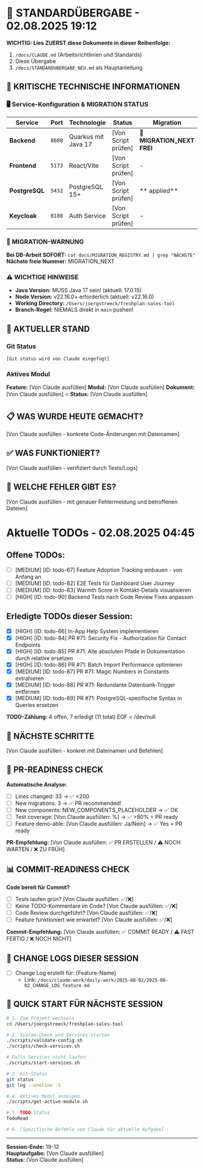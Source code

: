 # 🔄 STANDARDÜBERGABE - 02.08.2025 19:12

**WICHTIG: Lies ZUERST diese Dokumente in dieser Reihenfolge:**
1. `/docs/CLAUDE.md` (Arbeitsrichtlinien und Standards)
2. Diese Übergabe
3. `/docs/STANDARDUBERGABE_NEU.md` als Hauptanleitung

## 🚨 KRITISCHE TECHNISCHE INFORMATIONEN

### 🖥️ Service-Konfiguration & MIGRATION STATUS
| Service | Port | Technologie | Status | **Migration** |
|---------|------|-------------|--------|--------------|
| **Backend** | `8080` | Quarkus mit Java 17 | [Von Script prüfen] | **🚨 MIGRATION_NEXT FREI** |
| **Frontend** | `5173` | React/Vite | [Von Script prüfen] | - |
| **PostgreSQL** | `5432` | PostgreSQL 15+ | [Von Script prüfen] | ** applied** |
| **Keycloak** | `8180` | Auth Service | [Von Script prüfen] | - |

### 🚨 MIGRATION-WARNUNG
**Bei DB-Arbeit SOFORT:** `cat docs/MIGRATION_REGISTRY.md | grep "NÄCHSTE"`
**Nächste freie Nummer:** MIGRATION_NEXT

### ⚠️ WICHTIGE HINWEISE
- **Java Version:** MUSS Java 17 sein! (aktuell: 17.0.15)
- **Node Version:** v22.16.0+ erforderlich (aktuell: v22.16.0)
- **Working Directory:** `/Users/joergstreeck/freshplan-sales-tool`
- **Branch-Regel:** NIEMALS direkt in `main` pushen!

## 🎯 AKTUELLER STAND

### Git Status
```
[Git status wird von Claude eingefügt]
```

### Aktives Modul
**Feature:** [Von Claude ausfüllen]
**Modul:** [Von Claude ausfüllen]
**Dokument:** [Von Claude ausfüllen] ⭐
**Status:** [Von Claude ausfüllen]

## 📋 WAS WURDE HEUTE GEMACHT?
[Von Claude ausfüllen - konkrete Code-Änderungen mit Dateinamen]

## ✅ WAS FUNKTIONIERT?
[Von Claude ausfüllen - verifiziert durch Tests/Logs]

## 🚨 WELCHE FEHLER GIBT ES?
[Von Claude ausfüllen - mit genauer Fehlermeldung und betroffenen Dateien]


# Aktuelle TODOs - 02.08.2025 04:45

## Offene TODOs:
- [ ] [MEDIUM] [ID: todo-67] Feature Adoption Tracking einbauen - von Anfang an
- [ ] [MEDIUM] [ID: todo-82] E2E Tests für Dashboard User Journey
- [ ] [MEDIUM] [ID: todo-83] Warmth Score in Kontakt-Details visualisieren
- [ ] [HIGH] [ID: todo-90] Backend Tests nach Code Review Fixes anpassen

## Erledigte TODOs dieser Session:
- [x] [HIGH] [ID: todo-66] In-App Help System implementieren
- [x] [HIGH] [ID: todo-84] PR #71: Security Fix - Authorization für Contact Endpoints
- [x] [HIGH] [ID: todo-85] PR #71: Alle absoluten Pfade in Dokumentation durch relative ersetzen
- [x] [HIGH] [ID: todo-86] PR #71: Batch Import Performance optimieren
- [x] [MEDIUM] [ID: todo-87] PR #71: Magic Numbers in Constants extrahieren
- [x] [MEDIUM] [ID: todo-88] PR #71: Redundante Datenbank-Trigger entfernen
- [x] [MEDIUM] [ID: todo-89] PR #71: PostgreSQL-spezifische Syntax in Queries ersetzen

**TODO-Zählung:** 4 offen, 7 erledigt (11 total)
EOF < /dev/null
## 🔧 NÄCHSTE SCHRITTE
[Von Claude ausfüllen - konkret mit Dateinamen und Befehlen]

## 🔄 PR-READINESS CHECK
**Automatische Analyse:**
- [ ] Lines changed: 33 → ✅ <200
- [ ] New migrations: 3 → ✅ PR recommended!
- [ ] New components: NEW_COMPONENTS_PLACEHOLDER → ✅ OK
- [ ] Test coverage: [Von Claude ausfüllen: %] → ✅ >80% = PR ready
- [ ] Feature demo-able: [Von Claude ausfüllen: Ja/Nein] → ✅ Yes = PR ready

**PR-Empfehlung:** [Von Claude ausfüllen: ✅ PR ERSTELLEN / ⚠️ NOCH WARTEN / ❌ ZU FRÜH]

## 📊 COMMIT-READINESS CHECK
**Code bereit für Commit?**
- [ ] Tests laufen grün? [Von Claude ausfüllen: ✅/❌]
- [ ] Keine TODO-Kommentare im Code? [Von Claude ausfüllen: ✅/❌]
- [ ] Code Review durchgeführt? [Von Claude ausfüllen: ✅/❌]
- [ ] Feature funktioniert wie erwartet? [Von Claude ausfüllen: ✅/❌]

**Commit-Empfehlung:** [Von Claude ausfüllen: ✅ COMMIT READY / ⚠️ FAST FERTIG / ❌ NOCH NICHT]

## 📝 CHANGE LOGS DIESER SESSION
- [ ] Change Log erstellt für: [Feature-Name]
  - Link: `/docs/claude-work/daily-work/2025-08-02/2025-08-02_CHANGE_LOG_feature.md`

## 🚀 QUICK START FÜR NÄCHSTE SESSION
```bash
# 1. Zum Projekt wechseln
cd /Users/joergstreeck/freshplan-sales-tool

# 2. System-Check und Services starten
./scripts/validate-config.sh
./scripts/check-services.sh

# Falls Services nicht laufen:
./scripts/start-services.sh

# 3. Git-Status
git status
git log --oneline -5

# 4. Aktives Modul anzeigen
./scripts/get-active-module.sh

# 5. TODO-Status
TodoRead

# 6. [Spezifische Befehle von Claude für aktuelle Aufgabe]
```

---
**Session-Ende:** 19-12  
**Hauptaufgabe:** [Von Claude ausfüllen]  
**Status:** [Von Claude ausfüllen]
